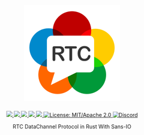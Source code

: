 <h1 align="center">
 <a href="https://webrtc.rs"><img src="https://raw.githubusercontent.com/webrtc-rs/sfu-rs.github.io/master/res/rtc.png" alt="WebRTC.rs"></a>
 <br>
</h1>
<p align="center">
 <a href="https://github.com/webrtc-rs/rtc/actions">
  <img src="https://github.com/webrtc-rs/rtc/workflows/cargo/badge.svg">
 </a>
 <a href="https://codecov.io/gh/webrtc-rs/rtc">
  <img src="https://codecov.io/gh/webrtc-rs/rtc/branch/main/graph/badge.svg">
 </a>
 <a href="https://deps.rs/repo/github/webrtc-rs/rtc">
  <img src="https://deps.rs/repo/github/webrtc-rs/rtc/status.svg">
 </a>
 <a href="https://crates.io/crates/rtc-datachannel">
  <img src="https://img.shields.io/crates/v/rtc-datachannel.svg">
 </a>
 <a href="https://docs.rs/rtc-datachannel">
  <img src="https://docs.rs/rtc-datachannel/badge.svg">
 </a>
 <a href="https://doc.rust-lang.org/1.6.0/complement-project-faq.html#why-dual-mitasl2-license">
  <img src="https://img.shields.io/badge/license-MIT%2FApache--2.0-blue" alt="License: MIT/Apache 2.0">
 </a>
 <a href="https://discord.gg/4Ju8UHdXMs">
  <img src="https://img.shields.io/discord/800204819540869120?logo=discord" alt="Discord">
 </a>
</p>
<p align="center">
 RTC DataChannel Protocol in Rust With Sans-IO
</p>
